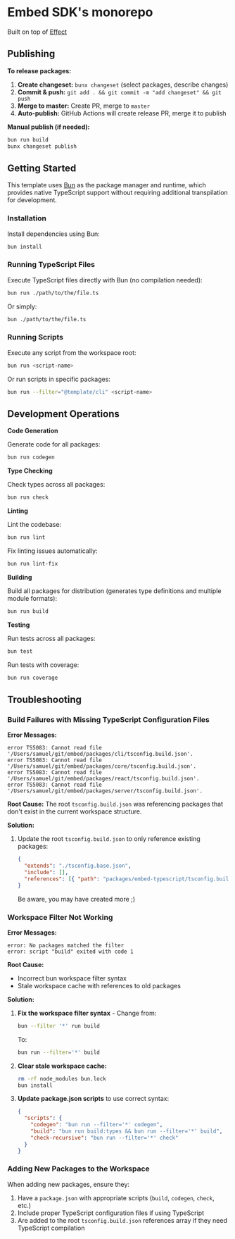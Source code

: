 # Embed SDK's monorepo

Built on top of [Effect](https://effect.website/)

## Publishing

**To release packages:**

1. **Create changeset:** `bunx changeset` (select packages, describe changes)
2. **Commit & push:** `git add . && git commit -m "add changeset" && git push`
3. **Merge to master:** Create PR, merge to `master`
4. **Auto-publish:** GitHub Actions will create release PR, merge it to publish

**Manual publish (if needed):**
```sh
bun run build
bunx changeset publish
```

## Getting Started

This template uses [Bun](https://bun.sh) as the package manager and runtime, which provides native TypeScript support without requiring additional transpilation for development.

### Installation

Install dependencies using Bun:

```sh
bun install
```

### Running TypeScript Files

Execute TypeScript files directly with Bun (no compilation needed):

```sh
bun run ./path/to/the/file.ts
```

Or simply:

```sh
bun ./path/to/the/file.ts
```

### Running Scripts

Execute any script from the workspace root:

```sh
bun run <script-name>
```

Or run scripts in specific packages:

```sh
bun run --filter="@template/cli" <script-name>
```

## Development Operations

**Code Generation**

Generate code for all packages:

```sh
bun run codegen
```

**Type Checking**

Check types across all packages:

```sh
bun run check
```

**Linting**

Lint the codebase:

```sh
bun run lint
```

Fix linting issues automatically:

```sh
bun run lint-fix
```

**Building**

Build all packages for distribution (generates type definitions and multiple module formats):

```sh
bun run build
```

**Testing**

Run tests across all packages:

```sh
bun test
```

Run tests with coverage:

```sh
bun run coverage
```

## Troubleshooting

### Build Failures with Missing TypeScript Configuration Files

**Error Messages:**

```
error TS5083: Cannot read file '/Users/samuel/git/embed/packages/cli/tsconfig.build.json'.
error TS5083: Cannot read file '/Users/samuel/git/embed/packages/core/tsconfig.build.json'.
error TS5083: Cannot read file '/Users/samuel/git/embed/packages/react/tsconfig.build.json'.
error TS5083: Cannot read file '/Users/samuel/git/embed/packages/server/tsconfig.build.json'.
```

**Root Cause:**
The root `tsconfig.build.json` was referencing packages that don't exist in the current workspace structure.

**Solution:**

1. Update the root `tsconfig.build.json` to only reference existing packages:
   ```json
   {
     "extends": "./tsconfig.base.json",
     "include": [],
     "references": [{ "path": "packages/embed-typescript/tsconfig.build.json" }]
   }
   ```
   Be aware, you may have created more ;)

### Workspace Filter Not Working

**Error Messages:**

```
error: No packages matched the filter
error: script "build" exited with code 1
```

**Root Cause:**

- Incorrect bun workspace filter syntax
- Stale workspace cache with references to old packages

**Solution:**

1. **Fix the workspace filter syntax** - Change from:

   ```bash
   bun --filter '*' run build
   ```

   To:

   ```bash
   bun run --filter='*' build
   ```

2. **Clear stale workspace cache:**

   ```bash
   rm -rf node_modules bun.lock
   bun install
   ```

3. **Update package.json scripts** to use correct syntax:
   ```json
   {
     "scripts": {
       "codegen": "bun run --filter='*' codegen",
       "build": "bun run build:types && bun run --filter='*' build",
       "check-recursive": "bun run --filter='*' check"
     }
   }
   ```

### Adding New Packages to the Workspace

When adding new packages, ensure they:

1. Have a `package.json` with appropriate scripts (`build`, `codegen`, `check`, etc.)
2. Include proper TypeScript configuration files if using TypeScript
3. Are added to the root `tsconfig.build.json` references array if they need TypeScript compilation
